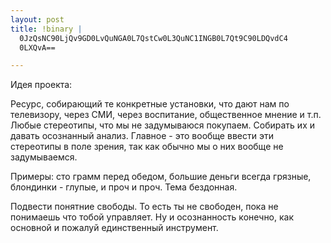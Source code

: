 ```yaml
--- 
layout: post
title: !binary |
  0JzQsNC90LjQv9GD0LvQuNGA0L7QstCw0L3QuNC1INGB0L7Qt9C90LDQvdC4
  0LXQvA==

---
```

Идея проекта:

Ресурс, собирающий те конкретные установки, что дают нам по телевизору, через СМИ, через воспитание, общественное мнение и т.п. Любые стереотипы, что мы не задумываюся покупаем. Собирать их и давать осознанный анализ. Главное - это вообще ввести эти стереотипы в поле зрения, так как обычно мы о них вообще не задумываемся.

Примеры: сто грамм перед обедом, большие деньги всегда грязные, блондинки - глупые, и проч и проч. Тема бездонная.

Подвести понятние свободы. То есть ты не свободен, пока не понимаешь что тобой управляет. Ну и осознанность конечно, как основной и пожалуй единственный инструмент.
